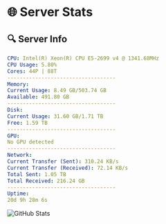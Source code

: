 # 🌐 Server Stats
## 🔍 Server Info
```yaml
CPU: Intel(R) Xeon(R) CPU E5-2699 v4 @ 1341.68MHz
CPU Usage: 5.80%
Cores: 44P | 88T
-----------------------------------
Memory:
Current Usage: 8.49 GB/503.74 GB
Available: 491.80 GB
-----------------------------------
Disk:
Current Usage: 31.60 GB/1.71 TB
Free: 1.59 TB
-----------------------------------
GPU:
No GPU detected
-----------------------------------
Network:
Current Transfer (Sent): 310.24 KB/s
Current Transfer (Received): 72.14 KB/s
Total Sent: 1.05 TB
Total Received: 216.24 GB
-----------------------------------
Uptime:
20d 9h 28m 6s
```
![GitHub Stats](https://img.shields.io/badge/Updated-2025-05-10_02:36:54-blue)